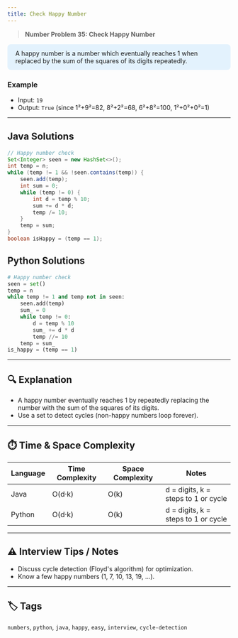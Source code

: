 ```yaml
---
title: Check Happy Number
---
```


> **Number Problem 35: Check Happy Number**

<div style="background: #e3f2fd; padding: 12px 18px; border-radius: 8px; margin-bottom: 18px;">
A happy number is a number which eventually reaches 1 when replaced by the sum of the squares of its digits repeatedly.
</div>

### Example

- Input: `19`
- Output: `True` (since 1²+9²=82, 8²+2²=68, 6²+8²=100, 1²+0²+0²=1)

---

## Java Solutions
```java
// Happy number check
Set<Integer> seen = new HashSet<>();
int temp = n;
while (temp != 1 && !seen.contains(temp)) {
    seen.add(temp);
    int sum = 0;
    while (temp != 0) {
        int d = temp % 10;
        sum += d * d;
        temp /= 10;
    }
    temp = sum;
}
boolean isHappy = (temp == 1);
```

## Python Solutions
```python
# Happy number check
seen = set()
temp = n
while temp != 1 and temp not in seen:
    seen.add(temp)
    sum_ = 0
    while temp != 0:
        d = temp % 10
        sum_ += d * d
        temp //= 10
    temp = sum_
is_happy = (temp == 1)
``` 

---

## 🔍 Explanation
- A happy number eventually reaches 1 by repeatedly replacing the number with the sum of the squares of its digits.
- Use a set to detect cycles (non-happy numbers loop forever).

---

## ⏱️ Time & Space Complexity
| Language | Time Complexity | Space Complexity | Notes |
|----------|-----------------|------------------|-------|
| Java     | O(d·k)          | O(k)             | d = digits, k = steps to 1 or cycle |
| Python   | O(d·k)          | O(k)             | d = digits, k = steps to 1 or cycle |

---

## ⚠️ Interview Tips / Notes
- Discuss cycle detection (Floyd's algorithm) for optimization.
- Know a few happy numbers (1, 7, 10, 13, 19, ...).

---

## 🏷 Tags
`numbers`, `python`, `java`, `happy`, `easy`, `interview`, `cycle-detection`


